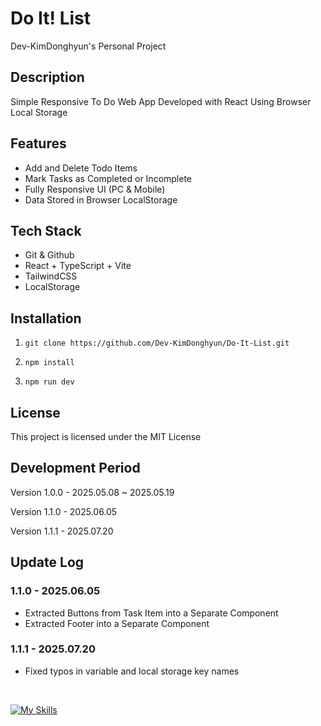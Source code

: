# Do It! List

Dev-KimDonghyun's Personal Project

## Description

Simple Responsive To Do Web App Developed with React Using Browser Local Storage

## Features

- Add and Delete Todo Items
- Mark Tasks as Completed or Incomplete
- Fully Responsive UI (PC & Mobile)
- Data Stored in Browser LocalStorage

## Tech Stack

- Git & Github
- React + TypeScript + Vite
- TailwindCSS
- LocalStorage

## Installation

1. ```git clone https://github.com/Dev-KimDonghyun/Do-It-List.git```

2. ```npm install```

3. ```npm run dev```

## License

This project is licensed under the MIT License

## Development Period

Version 1.0.0 - 2025.05.08 ~ 2025.05.19

Version 1.1.0 - 2025.06.05

Version 1.1.1 - 2025.07.20

## Update Log

### 1.1.0 - 2025.06.05

- Extracted Buttons from Task Item into a Separate Component
- Extracted Footer into a Separate Component

### 1.1.1 - 2025.07.20

- Fixed typos in variable and local storage key names

<br>

<a href="https://skillicons.dev"><img src="https://skillicons.dev/icons?i=git,github,vite,react,tailwindcss,typescript&theme=dark&perline=15" alt="My Skills" /></a>